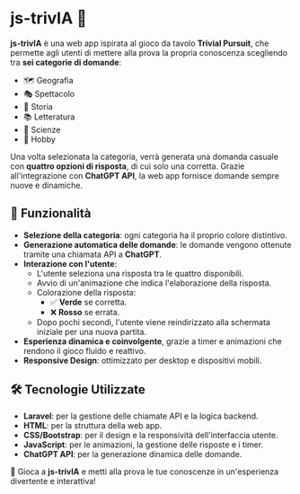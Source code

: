 # js-trivIA 🎲

**js-trivIA** è una web app ispirata al gioco da tavolo **Trivial Pursuit**, che permette agli utenti di mettere alla prova la propria conoscenza scegliendo tra **sei categorie di domande**:

-   🗺️ Geografia
-   🎭 Spettacolo
-   📜 Storia
-   📚 Letteratura
-   🔬 Scienze
-   🎨 Hobby

Una volta selezionata la categoria, verrà generata una domanda casuale con **quattro opzioni di risposta**, di cui solo una corretta. Grazie all'integrazione con **ChatGPT API**, la web app fornisce domande sempre nuove e dinamiche.

## 🚀 Funzionalità

-   **Selezione della categoria**: ogni categoria ha il proprio colore distintivo.
-   **Generazione automatica delle domande**: le domande vengono ottenute tramite una chiamata API a **ChatGPT**.
-   **Interazione con l'utente**:
    -   L'utente seleziona una risposta tra le quattro disponibili.
    -   Avvio di un'animazione che indica l'elaborazione della risposta.
    -   Colorazione della risposta:
        -   ✅ **Verde** se corretta.
        -   ❌ **Rosso** se errata.
    -   Dopo pochi secondi, l'utente viene reindirizzato alla schermata iniziale per una nuova partita.
-   **Esperienza dinamica e coinvolgente**, grazie a timer e animazioni che rendono il gioco fluido e reattivo.
-   **Responsive Design**: ottimizzato per desktop e dispositivi mobili.

## 🛠️ Tecnologie Utilizzate

-   **Laravel**: per la gestione delle chiamate API e la logica backend.
-   **HTML**: per la struttura della web app.
-   **CSS/Bootstrap**: per il design e la responsività dell'interfaccia utente.
-   **JavaScript**: per le animazioni, la gestione delle risposte e i timer.
-   **ChatGPT API**: per la generazione dinamica delle domande.

🎉 Gioca a **js-trivIA** e metti alla prova le tue conoscenze in un'esperienza divertente e interattiva!
